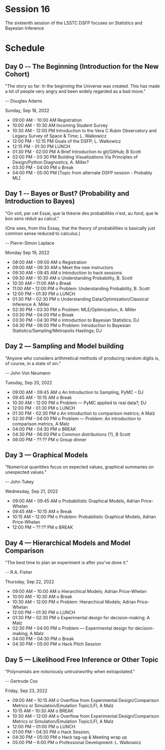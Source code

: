 # Session 16

The sixteenth session of the LSSTC DSFP focuses on Statistics and Bayesian Inference

# Schedule

## Day 0 -- The Beginning (Introduction for the New Cohort)

"The story so far: In the beginning the Universe was created. This has made a lot of people very angry and been widely regarded as a bad move."

-- Douglas Adams 

Sunday, Sep 18, 2022 
* 09:00 AM - 10:00 AM Registration
* 10:00 AM - 10:30 AM Incoming Student Survey 
* 10:30 AM - 12:00 PM Introduction to the Vera C Rubin Observatory and Legacy Survey of Space & Time; L. Walkowicz
* 12:00 PM - 12:15 PM Goals of the DSFP; L. Walkowicz
* 12:15 PM - 01:30 PM LUNCH 
* 01:30 PM - 02:00 PM  A Brief Introduction to git/GitHub; B Scott 
* 02:00 PM - 03:30 PM Building Visualizations Via Principles of Design/Python Diagnostics; A. Miller? 
* 03:30 PM - 04:00 PM o Break 
* 04:00 PM - 05:00 PM [Topic from alternate DSFP session - Probably ML]  
 
## Day 1 -- Bayes or Bust? (Probability and Introduction to Bayes)

"On voit, par cet Essai, que la théorie des probabilités n'est, au fond, que le bon sens réduit au calcul."

(One sees, from this Essay, that the theory of probabilities is basically just common sense reduced to calculus.)

-- Pierre-Simon Laplace

Monday Sep 19, 2022
* 08:00 AM – 09:00 AM o Registration 
* 09:00 AM – 09:30 AM o Meet the new instructors 
* 09:30 AM – 09:45 AM o Introduction to hack sessions 
* 09:30 AM – 10:30 AM o  Understanding Probability, B. Scott 
* 10:30 AM – 11:00 AM o Break 
* 11:00 AM – 12:00 PM o  Problem: Understanding Probability, B. Scott 
* 12:00 PM – 01:30 PM o LUNCH 
* 01:30 PM – 02:30 PM o  Understanding Data/Optimization/Classical Inference A. Miller   
* 02:30 PM – 03:30 PM o  Problem: MLE/Optimization; A. Miller 
* 03:30 PM – 04:00 PM o Break 
* 03:30 PM – 04:30 PM o Introduction to Bayesian Statistics; DJ 
* 04:30 PM – 06:00 PM o  Problem: Introduction to Bayesian Statistics/Sampling/Metropolis Hastings; DJ 
 
## Day 2 –– Sampling and Model building  

"Anyone who considers arithmetical methods of producing random digits is, of course, in a state of sin."

-- John Von Neumann

Tuesday, Sep 20, 2022
* 09:00 AM - 09:45 AM o An Introduction to Sampling, PyMC – DJ  
* 09:45 AM - 10:15 AM o Break 
* 10:30 AM - 12:00 PM o Problem –– PyMC applied to real data?; DJ  
* 12:00 PM - 01:30 PM o LUNCH 
* 01:30 PM - 02:30 PM o An introduction to comparison metrics; A Malz  
* 02:30 PM - 04:00 PM o Problem –– Problem: An introduction to comparison metrics, A Malz  
* 04:00 PM - 04:30 PM o BREAK 
* 04:30 PM - 06:00 PM o Common distributions (?), B Scott  
* 06:00 PM - ??:?? PM o Group dinner 
 
## Day 3 — Graphical Models 

"Numerical quantities focus on expected values, graphical summaries on unexpected values."

-- John Tukey 

Wednesday, Sep 21, 2022
* 09:00 AM – 09:45 AM o  Probabilistic Graphical Models, Adrian Price-Whelan  
* 09:45 AM – 10:15 AM o Break 
* 10:15 AM – 12:00 PM o  Problem: Probabilistic Graphical Models, Adrian Price-Whelan  
* 12:00 PM – ??:?? PM o BREAK 

## Day 4 — Hierarchical Models and Model Comparison  

"The best time to plan an experiment is after you've done it."

-- R.A. Fisher

Thursday, Sep 22, 2022 
* 09:00 AM – 10:00 AM o Hierarchical Models; Adrian Price-Whelan  
* 10:00 AM – 10:30 AM o Break 
* 10:30 AM – 12:00 PM o  Problem: Hierarchical Models; Adrian Price-Whelan  
* 12:00 PM – 01:30 PM o LUNCH 
* 01:30 PM – 02:30 PM o Experimental design for decision-making; A Malz 
* 02:30 PM – 04:00 PM o Problem –– Experimental design for decision-making; A Malz 
* 04:00 PM – 04:30 PM o Break 
* 04:30 PM – 05:00 PM o Hack Pitch Session  
 
## Day 5 — Likelihood Free Inference or Other Topic 

"Polynomials are notoriously untrustworthy when extrapolated."

-- Gertrude Cox 

Friday, Sep 23, 2022
* 09:00 AM – 10:15 AM o Overflow from Experimental Design/Comparison Metrics or Simulation/Emulation Topic/LFI, A Malz 
* 10:15 AM – 10:30 AM o BREAK 
* 10:30 AM – 12:00 AM o  Overflow from Experimental Design/Comparison Metrics or Simulation/Emulation Topic/LFI, A Malz  
* 12:00 PM – 01:00 PM o LUNCH 
* 01:00 PM – 04:30 PM o Hack Session;  
* 04:30 PM – 05:00 PM o Hack tag–up & Meeting wrap up 
* 05:00 PM – 6:00 PM o Professional Development: L. Walkowicz  
